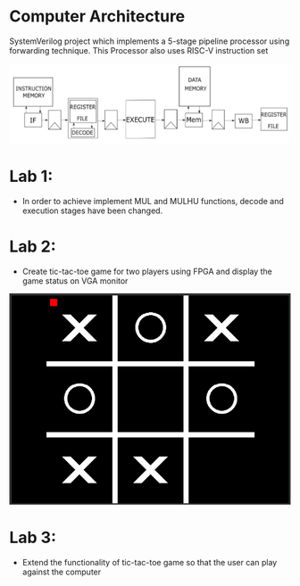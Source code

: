 # Computer Architecture
SystemVerilog project which implements a 5-stage pipeline processor using forwarding technique. This Processor also uses RISC-V instruction set

![Banner](https://github.com/christoschatz/School-Projects/blob/main/Computer%20Architecture/screenshots/processor.png)

# Lab 1:

- In order to achieve implement MUL and MULHU functions, decode and execution stages have been changed.


# Lab 2:

- Create tic-tac-toe game for two players using FPGA and display the game status on VGA monitor

![Banner](https://github.com/christoschatz/School-Projects/blob/main/Integrated%20Circuits/screenshots/tic-tac-toe.png)

# Lab 3:

- Extend the functionality of tic-tac-toe game so that the user can play against the computer

